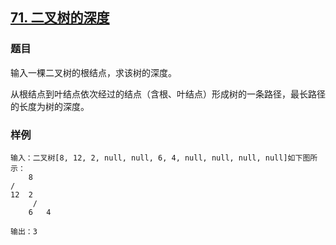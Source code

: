 ## [71. 二叉树的深度](https://www.acwing.com/problem/content/67/)

### 题目

输入一棵二叉树的根结点，求该树的深度。

从根结点到叶结点依次经过的结点（含根、叶结点）形成树的一条路径，最长路径的长度为树的深度。

### 样例

```
输入：二叉树[8, 12, 2, null, null, 6, 4, null, null, null, null]如下图所示：
    8
/ 
12  2
     / 
    6   4

输出：3
```
